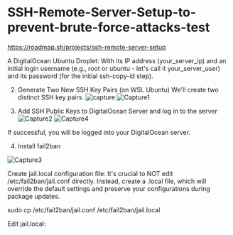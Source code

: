 # SSH-Remote-Server-Setup-to-prevent-brute-force-attacks-test
https://roadmap.sh/projects/ssh-remote-server-setup

A DigitalOcean Ubuntu Droplet: With its IP address (your_server_ip) and an initial login username (e.g., root or ubuntu - let's call it your_server_user) and its password (for the initial ssh-copy-id step).

2. Generate Two New SSH Key Pairs (on WSL Ubuntu)
We'll create two distinct SSH key pairs.
![capture](https://github.com/user-attachments/assets/c95b3ff7-a8b0-460e-a52c-117fce003594)
![Capture1](https://github.com/user-attachments/assets/99fe8841-6e49-423a-a040-e9f2cfb15d24)


3. Add SSH Public Keys to DigitalOcean Server and log in to the server
![Capture2](https://github.com/user-attachments/assets/1ee46191-442e-45aa-9080-7dca276d6a6f)
![Capture4](https://github.com/user-attachments/assets/71513fc9-0736-4d09-be3a-8c0d97333c13)


If successful, you will be logged into your DigitalOcean server.


4. Install fail2ban

![Capture3](https://github.com/user-attachments/assets/b7a16f84-58c0-4344-81a0-0e29325178ff)



Create jail.local configuration file:
It's crucial to NOT edit /etc/fail2ban/jail.conf directly. Instead, create a .local file, which will override the default settings and preserve your configurations during package updates.

sudo cp /etc/fail2ban/jail.conf /etc/fail2ban/jail.local

Edit jail.local:

